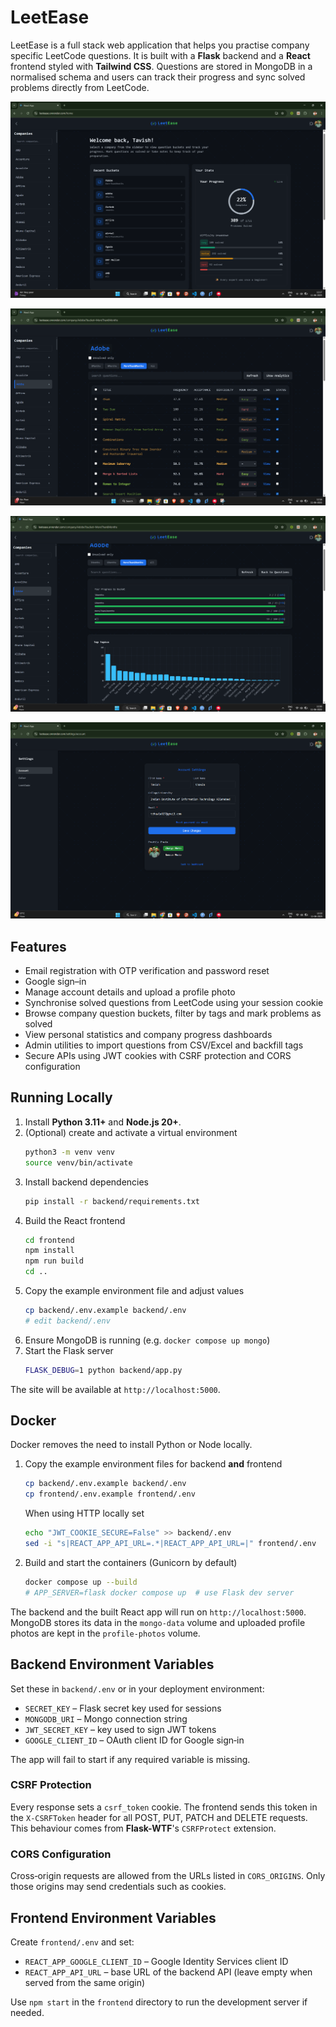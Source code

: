 # LeetEase

LeetEase is a full stack web application that helps you practise company specific LeetCode questions.
It is built with a **Flask** backend and a **React** frontend styled with **Tailwind CSS**.
Questions are stored in MongoDB in a normalised schema and users can track their progress and sync solved problems directly from LeetCode.

<!-- TODO: Screenshot of landing/home page -->
![Home](screenshots/home.png)
<!-- TODO: Screenshot of company buckets page -->
![Company](screenshots/company.png)
<!-- TODO: Screenshot of statistics/profile page -->
![Analytics](screenshots/analytics.png)
<!-- TODO: Screenshot of settings page -->
![Settings](screenshots/settings.png)

## Features

- Email registration with OTP verification and password reset
- Google sign–in
- Manage account details and upload a profile photo
- Synchronise solved questions from LeetCode using your session cookie
- Browse company question buckets, filter by tags and mark problems as solved
- View personal statistics and company progress dashboards
- Admin utilities to import questions from CSV/Excel and backfill tags
- Secure APIs using JWT cookies with CSRF protection and CORS configuration

## Running Locally

1. Install **Python 3.11+** and **Node.js 20+**.
2. (Optional) create and activate a virtual environment
   ```bash
   python3 -m venv venv
   source venv/bin/activate
   ```
3. Install backend dependencies
   ```bash
   pip install -r backend/requirements.txt
   ```
4. Build the React frontend
   ```bash
   cd frontend
   npm install
   npm run build
   cd ..
   ```
5. Copy the example environment file and adjust values
   ```bash
   cp backend/.env.example backend/.env
   # edit backend/.env
   ```
6. Ensure MongoDB is running (e.g. `docker compose up mongo`)
7. Start the Flask server
   ```bash
   FLASK_DEBUG=1 python backend/app.py
   ```

The site will be available at `http://localhost:5000`.

## Docker

Docker removes the need to install Python or Node locally.

1. Copy the example environment files for backend **and** frontend
   ```bash
   cp backend/.env.example backend/.env
   cp frontend/.env.example frontend/.env
   ```
   When using HTTP locally set
   ```bash
   echo "JWT_COOKIE_SECURE=False" >> backend/.env
   sed -i "s|REACT_APP_API_URL=.*|REACT_APP_API_URL=|" frontend/.env
   ```
2. Build and start the containers (Gunicorn by default)
   ```bash
   docker compose up --build
   # APP_SERVER=flask docker compose up  # use Flask dev server
   ```

The backend and the built React app will run on `http://localhost:5000`.
MongoDB stores its data in the `mongo-data` volume and uploaded profile photos
are kept in the `profile-photos` volume.

## Backend Environment Variables

Set these in `backend/.env` or in your deployment environment:

- `SECRET_KEY` &ndash; Flask secret key used for sessions
- `MONGODB_URI` &ndash; Mongo connection string
- `JWT_SECRET_KEY` &ndash; key used to sign JWT tokens
- `GOOGLE_CLIENT_ID` &ndash; OAuth client ID for Google sign‑in

The app will fail to start if any required variable is missing.

### CSRF Protection

Every response sets a `csrf_token` cookie. The frontend sends this token in the
`X-CSRFToken` header for all POST, PUT, PATCH and DELETE requests. This behaviour
comes from **Flask-WTF**'s `CSRFProtect` extension.

### CORS Configuration

Cross‑origin requests are allowed from the URLs listed in `CORS_ORIGINS`. Only
those origins may send credentials such as cookies.

## Frontend Environment Variables

Create `frontend/.env` and set:

- `REACT_APP_GOOGLE_CLIENT_ID` &ndash; Google Identity Services client ID
- `REACT_APP_API_URL` &ndash; base URL of the backend API (leave empty when
  served from the same origin)

Use `npm start` in the `frontend` directory to run the development server if
needed.

